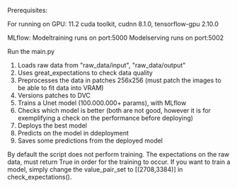 Prerequisites:

For running on GPU: 
11.2 cuda toolkit, cudnn 8.1.0, tensorflow-gpu 2.10.0 

MLflow:
Modeltraining runs on port:5000
Modelserving runs on port:5002

Run the main.py
  1. Loads raw data from "raw_data/input", "raw_data/output"
  2. Uses great_expectations to check data quality
  3. Preprocesses the data in patches 256x256 (must patch the images to be able to fit data into VRAM)
  4. Versions patches to DVC 
  5. Trains a Unet model (100.000.000+ params), with MLflow
  6. Checks which model is better (both are not good, however it is for exemplifying a check on the performance before deploying)
  7. Deploys the best model
  8. Predicts on the model in ddeployment
  9. Saves some predictions from the deployed model

By default the script does not perform training. The expectations on the raw data, must return True in order for the training to occur. If you want to train a model, simply change the value_pair_set to [(2708,3384)] in check_expectations().
